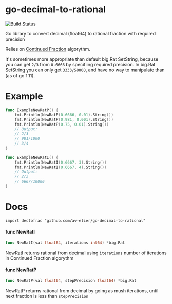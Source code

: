 # go-decimal-to-rational

[![Build Status](https://travis-ci.org/av-elier/go-decimal-to-rational.svg?branch=master)](https://travis-ci.org/av-elier/go-decimal-to-rational)

Go library to convert decimal (float64) to rational fraction with required precision

Relies on [Continued Fraction](http://mathworld.wolfram.com/ContinuedFraction.html) algorythm.

It's sometimes more appropriate than default big.Rat SetString, because
you can get `2/3` from `0.6666` by specifiing required precision. In big.Rat SetString
you can only get `3333/50000`, and have no way to manipulate than (as of go 1.11).

# Example
```go
func ExampleNewRatP() {
	fmt.Println(NewRatP(0.6666, 0.01).String())
	fmt.Println(NewRatP(0.981, 0.001).String())
	fmt.Println(NewRatP(0.75, 0.01).String())
	// Output:
	// 2/3
	// 981/1000
	// 3/4
}
```
```go
func ExampleNewRatI() {
	fmt.Println(NewRatI(0.6667, 3).String())
	fmt.Println(NewRatI(0.6667, 4).String())
	// Output:
	// 2/3
	// 6667/10000
}
```

# Docs
```
import dectofrac "github.com/av-elier/go-decimal-to-rational"
```

#### func NewRatI

```go
func NewRatI(val float64, iterations int64) *big.Rat
```
NewRatI returns rational from decimal using `iterations` number of
iterations in Continued Fraction algorythm

#### func NewRatP

```go
func NewRatP(val float64, stepPrecision float64) *big.Rat
```
NewRatP returns rational from decimal by going as mush iterations, until
next fraction is less than `stepPrecision`
